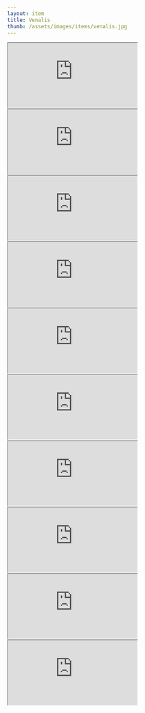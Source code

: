 ```yaml
---
layout: item
title: Venalis
thumb: /assets/images/items/venalis.jpg
---
```

<iframe src="http://magic-items.herokuapp.com/item/embed/1"></iframe>
<iframe src="http://magic-items.herokuapp.com/item/embed/57"></iframe>
<iframe src="http://magic-items.herokuapp.com/item/embed/77"></iframe>

<iframe src="http://magic-items.herokuapp.com/item/embed/2"></iframe>
<iframe src="http://magic-items.herokuapp.com/item/embed/23"></iframe>
<iframe src="http://magic-items.herokuapp.com/item/embed/24"></iframe>
<iframe src="http://magic-items.herokuapp.com/item/embed/40"></iframe>
<iframe src="http://magic-items.herokuapp.com/item/embed/83"></iframe>
<iframe src="http://magic-items.herokuapp.com/item/embed/82"></iframe>
<iframe src="http://magic-items.herokuapp.com/item/embed/91"></iframe>
